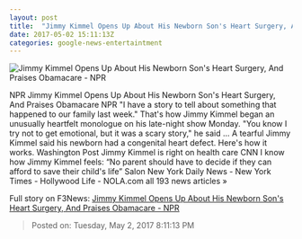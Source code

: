 ```yaml
---
layout: post
title:  "Jimmy Kimmel Opens Up About His Newborn Son's Heart Surgery, And Praises Obamacare - NPR"
date: 2017-05-02 15:11:13Z
categories: google-news-entertaintment
---
```


![Jimmy Kimmel Opens Up About His Newborn Son's Heart Surgery, And Praises Obamacare - NPR](https://media.npr.org/assets/img/2017/05/02/kimmel-abc_wide-4b3f1f11b524dc5a8bed71d4a6198e674cfccb0b.png?s=1400)

NPR Jimmy Kimmel Opens Up About His Newborn Son's Heart Surgery, And Praises Obamacare NPR "I have a story to tell about something that happened to our family last week." That's how Jimmy Kimmel began an unusually heartfelt monologue on his late-night show Monday. "You know I try not to get emotional, but it was a scary story," he said ... A tearful Jimmy Kimmel said his newborn had a congenital heart defect. Here's how it works. Washington Post Jimmy Kimmel is right on health care CNN I know how Jimmy Kimmel feels: “No parent should have to decide if they can afford to save their child's life” Salon New York Daily News - New York Times - Hollywood Life - NOLA.com all 193 news articles »


Full story on F3News: [Jimmy Kimmel Opens Up About His Newborn Son's Heart Surgery, And Praises Obamacare - NPR](http://www.f3nws.com/n/GPGAP)

> Posted on: Tuesday, May 2, 2017 8:11:13 PM
